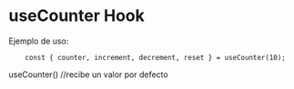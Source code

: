 # useCounter Hook

Ejemplo de uso:
```
    const { counter, increment, decrement, reset } = useCounter(10);
```

useCounter() //recibe un valor por defecto